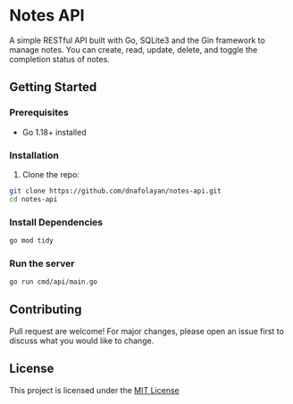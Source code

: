 # Notes API

A simple RESTful API built with Go, SQLite3 and the Gin framework to manage notes. You can create, read, update, delete, and toggle the completion status of notes.

## Getting Started

### Prerequisites

-   Go 1.18+ installed

### Installation

1. Clone the repo:

```bash
git clone https://github.com/dnafolayan/notes-api.git
cd notes-api
```

### Install Dependencies

```bash
go mod tidy
```

### Run the server

```bash
go run cmd/api/main.go
```

## Contributing

Pull request are welcome! For major changes, please open an issue first to discuss what you would like to change.

## License

This project is licensed under the [MIT License](./LICENSE)
